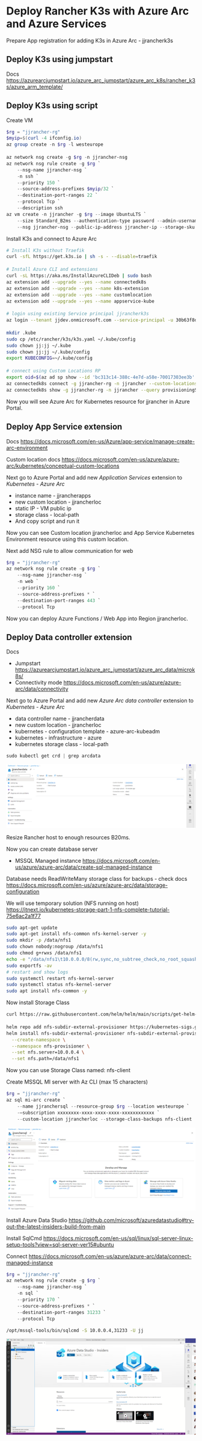 # Deploy Rancher K3s with Azure Arc and Azure Services

Prepare App registration for adding K3s in Azure Arc - jjrancherk3s

## Deploy K3s using jumpstart

Docs https://azurearcjumpstart.io/azure_arc_jumpstart/azure_arc_k8s/rancher_k3s/azure_arm_template/

## Deploy K3s using script

Create VM

```powershell
$rg = "jjrancher-rg"
$myip=$(curl -4 ifconfig.io)
az group create -n $rg -l westeurope

az network nsg create -g $rg -n jjrancher-nsg
az network nsg rule create -g $rg `
    --nsg-name jjrancher-nsg `
    -n ssh `
    --priority 150 `
    --source-address-prefixes $myip/32 `
    --destination-port-ranges 22 `
    --protocol Tcp `
    --description ssh
az vm create -n jjrancher -g $rg --image UbuntuLTS `
    --size Standard_B2ms --authentication-type password --admin-username jj `
    --nsg jjrancher-nsg --public-ip-address jjrancher-ip --storage-sku StandardSSD_LRS 
```

Install K3s and connect to Azure Arc

```sh
# Install K3s without Traefik
curl -sfL https://get.k3s.io | sh -s - --disable=traefik

# Install Azure CLI and extensions
curl -sL https://aka.ms/InstallAzureCLIDeb | sudo bash
az extension add --upgrade --yes --name connectedk8s
az extension add --upgrade --yes --name k8s-extension
az extension add --upgrade --yes --name customlocation
az extension add --upgrade --yes --name appservice-kube

# login using existing Service principal jjrancherk3s
az login --tenant jjdev.onmicrosoft.com --service-principal -u 30b63f8d-eb8d-4618-9bd6-1e0b548bb8ca -p <SECRET>

mkdir .kube
sudo cp /etc/rancher/k3s/k3s.yaml ~/.kube/config
sudo chown jj:jj ~/.kube
sudo chown jj:jj ~/.kube/config
export KUBECONFIG=~/.kube/config

# connect using Custom Locations RP
export oid=$(az ad sp show --id 'bc313c14-388c-4e7d-a58e-70017303ee3b' --query objectId -o tsv)
az connectedk8s connect -g jjrancher-rg -n jjrancher --custom-locations-oid $oid
az connectedk8s show -g jjrancher-rg -n jjrancher --query provisioningState   # Should show Succeeded
```

Now you will see Azure Arc for Kubernetes resource for jjrancher in Azure Portal.

## Deploy App Service extension

Docs https://docs.microsoft.com/en-us/Azure/app-service/manage-create-arc-environment

Custom location docs https://docs.microsoft.com/en-us/azure/azure-arc/kubernetes/conceptual-custom-locations

Next go to Azure Portal and add new *Application Services* extension to *Kubernetes - Azure Arc*
- instance name - jjrancherapps
- new custom location - jjrancherloc
- static IP - VM public ip
- storage class - local-path
- And copy script and run it 

Now you can see Custom location jjrancherloc and App Service Kubernetes Environment resource using this custom location.

Next add NSG rule to allow communication for web

```powershell
$rg = "jjrancher-rg"
az network nsg rule create -g $rg `
    --nsg-name jjrancher-nsg `
    -n web `
    --priority 160 `
    --source-address-prefixes * `
    --destination-port-ranges 443 `
    --protocol Tcp
```

Now you can deploy Azure Functions / Web App into Region jjrancherloc.

## Deploy Data controller extension

Docs
- Jumpstart https://azurearcjumpstart.io/azure_arc_jumpstart/azure_arc_data/microk8s/
- Connectivity mode https://docs.microsoft.com/en-us/azure/azure-arc/data/connectivity

Next go to Azure Portal and add new *Azure Arc data controller* extension to *Kubernetes - Azure Arc*
- data controller name - jjrancherdata
- new custom location - jjrancherloc
- kubernetes - configuration template - azure-arc-kubeadm
- kubernetes - infrastructure - azure
- kubernetes storage class - local-path

```powershell
sudo kubectl get crd | grep arcdata
```

![Azure Arc data controller](media/datacontroller.png)

Resize Rancher host to enough resources B20ms.

Now you can create database server
- MSSQL Managed instance https://docs.microsoft.com/en-us/azure/azure-arc/data/create-sql-managed-instance

Database needs ReadWriteMany storage class for backups - check docs https://docs.microsoft.com/en-us/azure/azure-arc/data/storage-configuration

We will use temporary solution (NFS running on host) https://itnext.io/kubernetes-storage-part-1-nfs-complete-tutorial-75e6ac2a1f77

```bash
sudo apt-get update
sudo apt-get install nfs-common nfs-kernel-server -y
sudo mkdir -p /data/nfs1
sudo chown nobody:nogroup /data/nfs1
sudo chmod g+rwxs /data/nfs1
echo -e "/data/nfs1\t10.0.0.0/8(rw,sync,no_subtree_check,no_root_squash)" | sudo tee -a /etc/exports
sudo exportfs -av 
# restart and show logs
sudo systemctl restart nfs-kernel-server
sudo systemctl status nfs-kernel-server
sudo apt install nfs-common -y
```
Now install Storage Class

```bash
curl https://raw.githubusercontent.com/helm/helm/main/scripts/get-helm-3 | bash

helm repo add nfs-subdir-external-provisioner https://kubernetes-sigs.github.io/nfs-subdir-external-provisioner
helm install nfs-subdir-external-provisioner nfs-subdir-external-provisioner/nfs-subdir-external-provisioner \
  --create-namespace \
  --namespace nfs-provisioner \
  --set nfs.server=10.0.0.4 \
  --set nfs.path=/data/nfs1
```
Now you can use Storage Class named: nfs-client

Create MSSQL MI server with Az CLI (max 15 characters)

```powershell
$rg = "jjrancher-rg"
az sql mi-arc create `
    --name jjranchersql --resource-group $rg --location westeurope `
    -–subscription xxxxxxxx-xxxx-xxxx-xxxx-xxxxxxxxxxxx `
    --custom-location jjrancherloc --storage-class-backups nfs-client
```

![MSSQL MI](media/sqlmi-azure.png)

Install Azure Data Studio https://github.com/microsoft/azuredatastudio#try-out-the-latest-insiders-build-from-main

Install SqlCmd https://docs.microsoft.com/en-us/sql/linux/sql-server-linux-setup-tools?view=sql-server-ver15#ubuntu

Connect https://docs.microsoft.com/en-us/azure/azure-arc/data/connect-managed-instance

```powershell
$rg = "jjrancher-rg"
az network nsg rule create -g $rg `
    --nsg-name jjrancher-nsg `
    -n sql `
    --priority 170 `
    --source-address-prefixes * `
    --destination-port-ranges 31233 `
    --protocol Tcp
```

```bash
/opt/mssql-tools/bin/sqlcmd -S 10.0.0.4,31233 -U jj
```

![MSSQL MI connect](media/sqlmi-studio.png)
